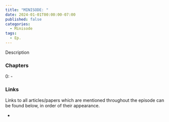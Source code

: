 ```yaml
---
title: "MINISODE: "
date: 2024-01-01T00:00:00-07:00
published: false
categories:
  - Minisode
tags:
  - Ep.
---
```


Description
<!-- <audio controls>
<source src="https://into-ai-safety.github.io/assets\audio\into-ai-safety_ep.6.mp3" type="audio/mp3">
</audio> -->

### Chapters

0: - 

### Links

Links to all articles/papers which are mentioned throughout the episode can be found below, in order of their appearance.
- <a href="" target="_blank" rel="noreferrer noopener"></a>

<!-- end of the list -->
